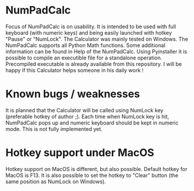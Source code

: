 # NumPadCalc
Focus of NumPadCalc is on usability. It is intended to be used with full keyboard (with numeric keys) and being easily launched with hotkey "Pause" or "NumLock".
The Calculator was mainly tested on Windows.
The NumPadCalc supports all Python Math functions. Some additional information can be found in Help of the NumPadCalc.
Using Pyinstaller it is possible to compile an executible file for a standalone operation. Precompiled executable is already available from this repository.
I will be happy if this Calculator helps someone in his daily work !

# Known bugs / weaknesses
It is planned that the Calculator will be called using NumLock key (preferable hotkey of author ;). Each time when NumLock key is hit, NumPadCalc pops up and numeric keyboard should be kept in numeric mode. This is not fully implemented yet.

# Hotkey support under MacOS
Hotkey support on MacOS is different, but also possible. Default hotkey for MacOS is F13. It is also possible to set the hotkey to "Clear" button (the same position as NumLock on Windows). 
